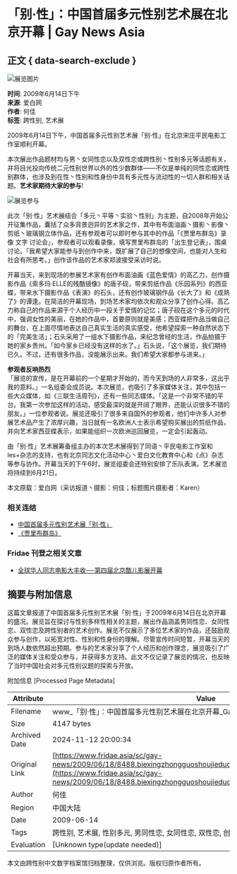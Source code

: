 # 「别·性」：中国首届多元性别艺术展在北京开幕 | Gay News Asia

## 正文 { data-search-exclude }


![展览图片](https://im.fridae.drstcdn.com/media/images/00/08/12/81204.jpg)

**时间**: 2009年6月14日下午  
**来源**: 爱白网  
**作者**: 何佳  
**标签**: 跨性别, 艺术展

2009年6月14日下午，中国首届多元性别艺术展「别·性」在北京宋庄平民电影工作室顺利开幕。

本次展出作品题材均与男丶女同性恋以及双性恋或跨性别丶性别多元等话题有关，并将目光投向传统二元性别世界以外的性少数群体——不仅是单纯的同性恋或跨性别群体，也涉及到在性丶性别和性身份中具有多元性与流动性的一切人群和相关话题。**艺术家期待大家的参与**!

![展览参与](https://static.fridae.asia/media/images/00/08/12/81205.jpg)

此次「别·性」艺术展结合「多元丶平等丶实验丶性别」为主题，自2008年开始公开征集作品，囊括了众多背景迥异的艺术家之作，其中有布面油画丶摄影丶影像丶剪纸丶玻璃钢立体作品，还有参观者可以即时参与其中的作品「《贾里布群岛》录像 文字 讨论会」，参观者可以观看录像，填写贾里布群岛的「出生登记表」，围桌讨论。「我希望大家能参与到创作中来，既扩展了自己的想像空间，也能对人生和社会有所思考。」创作该作品的艺术家郑波接受采访时说。

开幕当天，来到现场的参展艺术家有创作布面油画《蓝色爱情》的高乙力，创作摄影作品《索多玛·ELLE的残酷镜像》的唐子砚，带来剪纸作品《乐园系列》的西亚蝶，带来水下摄影作品《表演》的石头，还有创作玻璃钢作品《长大了》和《成熟了》的谭逢。在简洁的开幕现场，到场艺术家均依次和观众分享了创作心得。高乙力称自己的作品来源于个人经历中一段关于爱情的记忆；唐子砚在这个多元的时代中，强调女性的美丽，在她的作品中，首要原则就是美感；西亚蝶把作品当做自己的舞台，在上面尽情地表达自己真实生活的真实感受，他希望探索一种自然状态下的「完美生活」；石头采用了一组水下摄影作品，来纪念曾经的生活，作品拍摄于她的家乡贵州。「如今家乡已经没有这样的水了。」石头说，「这个展览，我们期待已久。不过，还有很多作品，没能展示出来。我们希望大家都参与进来。」

**参观者反响热烈**  
「展览的宣传，是在开幕前的一个星期才开始的，而今天到场的人非常多，这出乎我的意料。」一名组委会成员说。本次展览，也吸引了多家媒体关注，其中包括一些大众媒体，如《三联生活周刊》，还有一些同志媒体。「这是一个非常不错的平台。我第一次参加这样的活动，感受最深的就是开阔了眼界，还能认识很多不错的朋友。」一位参观者说。展览还吸引了很多来自国外的参观者，他们中许多人对参展艺术品产生了浓厚兴趣，当日就有一名欧洲人士表示希望购买展出的剪纸作品，并向艺术家西亚蝶表示，如果能组织一次欧洲巡回展览，一定会引起轰动。

由「别·性」艺术展筹备组主办的本次艺术展得到了同语丶平民电影工作室和les+杂志的支持，也有北京同志文化活动中心丶爱白文化教育中心和《点》杂志等参与协作。开幕当天的下午6时，展览组委会还特别安排了乐队表演。艺术展览将持续到6月21日。

本文原载：爱白网（采访报道丶摄影：何佳；标题图片摄影者：Karen）

### 相关连结

- [中国首届多元性别艺术展「别·性」](http://www.aibai.cn/info/open.php?id=19411)
- [《贾里布群岛》](http://tigerchicken.com/art/200801/text.html) 

### Fridae 刊登之相关文章

- [全球华人同志电影大丰收──第四届北京酷儿影展开幕](/sc/gay-news/2009/06/20/8483.quanqiuhuarentongzhidianyingdafengshoudisijiebeijingkueryingzhankaimu)

## 摘要与附加信息

<!-- tcd_abstract -->
这篇文章报道了中国首届多元性别艺术展「别·性」于2009年6月14日在北京开幕的盛况。展览旨在探讨与性别多样性相关的主题，展出作品涵盖男同性恋、女同性恋、双性恋及跨性别者的艺术创作。展览不仅展示了多位艺术家的作品，还鼓励观众参与创作，以拓宽对性、性别和性身份的理解。尽管宣传时间短暂，开幕当天的到场人数依然超出预期。参与的艺术家分享了个人经历和创作理念，展览吸引了广泛的媒体关注和受众参与，并获得多方支持。此文不仅记录了展览的情况，也反映了当时中国社会对多元性别议题的探索与开放。
<!-- tcd_abstract_end -->

附加信息 [Processed Page Metadata]

| Attribute       | Value                                  |
|-----------------|----------------------------------------|
| Filename        | www_「别·性」：中国首届多元性别艺术展在北京开幕_Gay_News_Asia.md                             |
| Size            | 4147 bytes                           |
| Archived Date   | 2024-11-12 20:00:34                             |
| Original Link   | [https://www.fridae.asia/sc/gay-news/2009/06/18/8488.biexingzhongguoshoujieduoyuanxingbieyishuzhanzaibeijingkaimu](https://www.fridae.asia/sc/gay-news/2009/06/18/8488.biexingzhongguoshoujieduoyuanxingbieyishuzhanzaibeijingkaimu)                       |
| Author          | 何佳                               |
| Region          | 中国大陆                               |
| Date            | 2009-06-14                                 |
| Tags            | 跨性别, 艺术展, 性别多元, 男同性恋, 女同性恋, 双性恋, 创作表达, 社会环境                                 |
| Evaluation            | [Unknown type(update needed)]                                 |
<!-- tcd_table_end -->

本文由跨性别中文数字档案馆归档整理，仅供浏览。版权归原作者所有。
